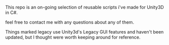 This repo is an on-going selection of reusable scripts i've made for Unity3D in C#.

feel free to contact me with any questions about any of them. 

Things marked legacy use Unity3d's Legacy GUI features and haven't been updated, but I thought were worth keeping around for reference.  
